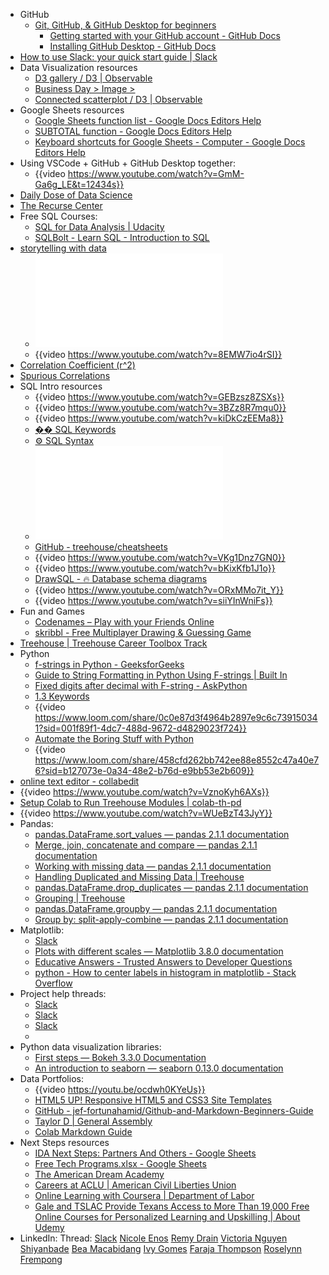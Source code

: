 - GitHub
  - [Git, GitHub, & GitHub Desktop for beginners](https://youtu.be/8Dd7KRpKeaE)
	- [Getting started with your GitHub account - GitHub Docs](https://docs.github.com/en/get-started/onboarding/getting-started-with-your-github-account)
	- [Installing GitHub Desktop - GitHub Docs](https://docs.github.com/en/desktop/installing-and-configuring-github-desktop/installing-and-authenticating-to-github-desktop/installing-github-desktop)
- [How to use Slack: your quick start guide | Slack](https://slack.com/help/articles/360059928654-How-to-use-Slack--your-quick-start-guide)
- Data Visualization resources
	- [D3 gallery / D3 | Observable](https://observablehq.com/@d3/gallery)
	- [Business Day > Image >](https://archive.nytimes.com/www.nytimes.com/imagepages/2010/05/02/business/02metrics.html)
	- [Connected scatterplot / D3 | Observable](https://observablehq.com/@d3/connected-scatterplot/2?intent=fork)
- Google Sheets resources
	- [Google Sheets function list - Google Docs Editors Help](https://support.google.com/docs/table/25273?hl=en)
	- [SUBTOTAL function - Google Docs Editors Help](https://support.google.com/docs/answer/3093649?hl=en)
	- [Keyboard shortcuts for Google Sheets - Computer - Google Docs Editors Help](https://support.google.com/docs/answer/181110?hl=en&co=GENIE.Platform%3DDesktop)
- Using VSCode + GitHub + GitHub Desktop together:
	- {{video https://www.youtube.com/watch?v=GmM-Ga6g_LE&t=12434s}}
- [Daily Dose of Data Science](https://www.dailydoseofds.com/)
- [The Recurse Center](https://www.recurse.com/)
- Free SQL Courses:
	- [SQL for Data Analysis | Udacity](https://www.udacity.com/course/sql-for-data-analysis--ud198)
	- [SQLBolt - Learn SQL - Introduction to SQL](https://sqlbolt.com/)
- [storytelling with data](https://www.storytellingwithdata.com/)
	- ![Cole Nussbaumer Knaflic - Storytelling with Data_ A Data Visualization Guide for Business Professionals-Wiley 2015.pdf](../assets/Cole_Nussbaumer_Knaflic_-_Storytelling_with_Data_A_Data_Visualization_Guide_for_Business_Professionals-Wiley_2015_1698338030124_0.pdf)
	- {{video https://www.youtube.com/watch?v=8EMW7io4rSI}}
- [Correlation Coefficient (r^2)](https://docs.google.com/spreadsheets/d/1Ze1sHWLSq3NF_e8hEe6v8YZmVioLx9qh0SCLhUkUx1A/edit#gid=1808723607)
- [Spurious Correlations](https://tylervigen.com/spurious-correlations)
- SQL Intro resources
	- {{video https://www.youtube.com/watch?v=GEBzsz8ZSXs}}
	- {{video https://www.youtube.com/watch?v=3BZz8R7mqu0}}
	- {{video https://www.youtube.com/watch?v=kiDkCzEEMa8}}
	- [�� SQL Keywords](https://www.evernote.com/shard/s398/sh/71e69cdd-60f9-898d-cc92-5caf5aad2877/vm3oJiQZ4N019Y4Kny3CH50BfDMK8aw87grFLepdfvSqs6Duu2CSJWzcmA)
	- [⚙️ SQL Syntax](https://www.evernote.com/shard/s398/sh/76cf5ae1-5595-4997-fd4f-2cf5682278ec/TkLoOIFikod9W4zLnOLEMO_rSqaDT9pVPaJ1_mdba42t2ytHb4HNJDTnPw)
	- ![Alan Beaulieu - Learning SQL_ Generate Manipulate and Retrieve Data-OReilly Media 2020.pdf](../assets/Alan_Beaulieu_-_Learning_SQL_Generate_Manipulate_and_Retrieve_Data-OReilly_Media_2020_1698338679260_0.pdf)
	- [GitHub - treehouse/cheatsheets](https://github.com/treehouse/cheatsheets)
	- {{video https://www.youtube.com/watch?v=VKg1Dnz7GN0}}
	- {{video https://www.youtube.com/watch?v=bKixKfb1J1o}}
	- [DrawSQL - 🔥 Database schema diagrams](https://drawsql.app/)
	- {{video https://www.youtube.com/watch?v=ORxMMo7it_Y}}
	- {{video https://www.youtube.com/watch?v=siiYInWniFs}}
- Fun and Games
	- [Codenames – Play with your Friends Online](https://codenames.game/)
	- [skribbl - Free Multiplayer Drawing & Guessing Game](https://skribbl.io/)
- [Treehouse | Treehouse Career Toolbox Track](https://teamtreehouse.com/tracks/treehouse-career-toolbox)
- Python
	- [f-strings in Python - GeeksforGeeks](https://www.geeksforgeeks.org/formatted-string-literals-f-strings-python/)
	- [Guide to String Formatting in Python Using F-strings | Built In](https://builtin.com/data-science/python-f-string)
	- [Fixed digits after decimal with F-string - AskPython](https://www.askpython.com/python/built-in-methods/digits-after-decimal-f-string)
	- [1.3 Keywords](https://www.evernote.com/shard/s398/sh/2a25581f-57c0-8e72-f95b-21acd3355d47/TraldsRiaZh4uUyRNeQD3XxTSVzxVdyb75bY3pbiyd9mRNYGWeZbZPzFxg)
	- {{video https://www.loom.com/share/0c0e87d3f4964b2897e9c6c739150341?sid=001f89f1-4dc7-488d-9672-d4829023f724}}
	- [Automate the Boring Stuff with Python](https://automatetheboringstuff.com/2e/)
	- {{video https://www.loom.com/share/458cfd262bb742ee88e8552c47a40e76?sid=b127073e-0a34-48e2-b76d-e9bb53e2b609}}
- [online text editor - collabedit](https://collabedit.com/)
- {{video https://www.youtube.com/watch?v=VznoKyh6AXs}}
- [Setup Colab to Run Treehouse Modules | colab-th-pd](https://communityradvocate.github.io/colab-th-pd/)
- {{video https://www.youtube.com/watch?v=WUeBzT43JyY}}
- Pandas:
	- [pandas.DataFrame.sort_values — pandas 2.1.1 documentation](https://pandas.pydata.org/docs/reference/api/pandas.DataFrame.sort_values.html)
	- [Merge, join, concatenate and compare — pandas 2.1.1 documentation](https://pandas.pydata.org/docs/user_guide/merging.html)
	- [Working with missing data — pandas 2.1.1 documentation](https://pandas.pydata.org/docs/user_guide/missing_data.html)
	- [Handling Duplicated and Missing Data | Treehouse](https://teamtreehouse.com/library/introduction-to-pandas/handling-duplicated-and-missing-data)
	- [pandas.DataFrame.drop_duplicates — pandas 2.1.1 documentation](https://pandas.pydata.org/docs/reference/api/pandas.DataFrame.drop_duplicates.html)
	- [Grouping | Treehouse](https://teamtreehouse.com/library/introduction-to-pandas/grouping)
	- [pandas.DataFrame.groupby — pandas 2.1.1 documentation](https://pandas.pydata.org/pandas-docs/stable/reference/api/pandas.DataFrame.groupby.html)
	- [Group by: split-apply-combine — pandas 2.1.1 documentation](https://pandas.pydata.org/docs/user_guide/groupby.html)
- Matplotlib:
	- [Slack](https://introtogcode.slack.com/archives/C05D13J2YEA/p1696974505859569)
	- [Plots with different scales — Matplotlib 3.8.0 documentation](https://matplotlib.org/stable/gallery/subplots_axes_and_figures/two_scales.html)
	- [Educative Answers - Trusted Answers to Developer Questions](https://www.educative.io/answers/what-is-a-subplots-in-matplotlib)
	- [python - How to center labels in histogram in matplotlib - Stack Overflow](https://stackoverflow.com/questions/66152160/how-to-center-labels-in-histogram-in-matplotlib)
- Project help threads:
	- [Slack](https://introtogcode.slack.com/archives/C05D13J2YEA/p1697242930521209)
	- [Slack](https://introtogcode.slack.com/archives/C05D13J2YEA/p1696695300816489)
	- [Slack](https://introtogcode.slack.com/archives/C05D13J2YEA/p1697590690742959)
	-
- Python data visualization libraries:
	- [First steps — Bokeh 3.3.0 Documentation](https://docs.bokeh.org/en/latest/docs/first_steps.html#first-steps)
	- [An introduction to seaborn — seaborn 0.13.0 documentation](https://seaborn.pydata.org/tutorial/introduction.html)
- Data Portfolios:
	- {{video https://youtu.be/ocdwh0KYeUs}}
	- [HTML5 UP! Responsive HTML5 and CSS3 Site Templates](https://html5up.net/)
	- [GitHub - jef-fortunahamid/Github-and-Markdown-Beginners-Guide](https://github.com/jef-fortunahamid/Github-and-Markdown-Beginners-Guide)
	- [Taylor D | General Assembly](https://generalassemb.ly/instructors/taylor-d/18008)
	- [Colab Markdown Guide](https://colab.research.google.com/notebooks/markdown_guide.ipynb)
- Next Steps resources
	- [IDA Next Steps: Partners And Others - Google Sheets](https://docs.google.com/spreadsheets/d/1QzmFttICGokMmZz2es8fWImxlbMkmUs8Gcp1bgIXYLk/edit#gid=0)
	- [Free Tech Programs.xlsx - Google Sheets](https://docs.google.com/spreadsheets/d/1HhVypXigVuAPHjs8Bjltrg6hSbqXVCIx/edit#gid=1000122173)
	- [The American Dream Academy](https://theamericandreamacademy.org/)
	- [Careers at ACLU | American Civil Liberties Union](https://www.aclu.org/careers/internships/apply/?job=6954219002&type=internships)
	- [Online Learning with Coursera | Department of Labor](https://dol.ny.gov/online-learning-coursera)
	- [Gale and TSLAC Provide Texans Access to More Than 19,000 Free Online Courses for Personalized Learning and Upskilling | About Udemy](https://about.udemy.com/press-releases/gale-and-tslac-provide-texans-access-to-more-than-19000-free-online-courses-for-personalized-learning-and-upskilling/)
- LinkedIn:
  	Thread: [Slack](https://introtogcode.slack.com/archives/C05D13J2YEA/p1698504636075469)
  	[Nicole Enos](https://www.linkedin.com/in/nicoleenos/)
  	[Remy Drain](https://www.linkedin.com/in/remydrain)
  	[Victoria Nguyen](http://www.linkedin.com/in/vic-nguye)
  	[Shiyanbade](https://www.linkedin.com/in/shiyanbade/)
  	[Bea Macabidang](http://www.linkedin.com/in/beamacabidang)
  	[Ivy Gomes](https://www.linkedin.com/in/ivy-gomes/)
  	[Faraja Thompson](https://www.linkedin.com/in/faraja-thompson-m-ed-70885b8/)
  	[Roselynn Frempong](https://www.linkedin.com/in/roselynn-frempong-5611b9a8/)

